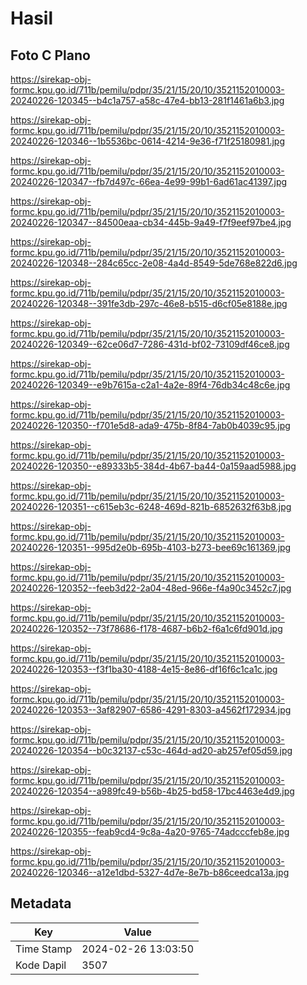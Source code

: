 # Hasil

## Foto C Plano

https://sirekap-obj-formc.kpu.go.id/711b/pemilu/pdpr/35/21/15/20/10/3521152010003-20240226-120345--b4c1a757-a58c-47e4-bb13-281f1461a6b3.jpg

https://sirekap-obj-formc.kpu.go.id/711b/pemilu/pdpr/35/21/15/20/10/3521152010003-20240226-120346--1b5536bc-0614-4214-9e36-f71f25180981.jpg

https://sirekap-obj-formc.kpu.go.id/711b/pemilu/pdpr/35/21/15/20/10/3521152010003-20240226-120347--fb7d497c-66ea-4e99-99b1-6ad61ac41397.jpg

https://sirekap-obj-formc.kpu.go.id/711b/pemilu/pdpr/35/21/15/20/10/3521152010003-20240226-120347--84500eaa-cb34-445b-9a49-f7f9eef97be4.jpg

https://sirekap-obj-formc.kpu.go.id/711b/pemilu/pdpr/35/21/15/20/10/3521152010003-20240226-120348--284c65cc-2e08-4a4d-8549-5de768e822d6.jpg

https://sirekap-obj-formc.kpu.go.id/711b/pemilu/pdpr/35/21/15/20/10/3521152010003-20240226-120348--391fe3db-297c-46e8-b515-d6cf05e8188e.jpg

https://sirekap-obj-formc.kpu.go.id/711b/pemilu/pdpr/35/21/15/20/10/3521152010003-20240226-120349--62ce06d7-7286-431d-bf02-73109df46ce8.jpg

https://sirekap-obj-formc.kpu.go.id/711b/pemilu/pdpr/35/21/15/20/10/3521152010003-20240226-120349--e9b7615a-c2a1-4a2e-89f4-76db34c48c6e.jpg

https://sirekap-obj-formc.kpu.go.id/711b/pemilu/pdpr/35/21/15/20/10/3521152010003-20240226-120350--f701e5d8-ada9-475b-8f84-7ab0b4039c95.jpg

https://sirekap-obj-formc.kpu.go.id/711b/pemilu/pdpr/35/21/15/20/10/3521152010003-20240226-120350--e89333b5-384d-4b67-ba44-0a159aad5988.jpg

https://sirekap-obj-formc.kpu.go.id/711b/pemilu/pdpr/35/21/15/20/10/3521152010003-20240226-120351--c615eb3c-6248-469d-821b-6852632f63b8.jpg

https://sirekap-obj-formc.kpu.go.id/711b/pemilu/pdpr/35/21/15/20/10/3521152010003-20240226-120351--995d2e0b-695b-4103-b273-bee69c161369.jpg

https://sirekap-obj-formc.kpu.go.id/711b/pemilu/pdpr/35/21/15/20/10/3521152010003-20240226-120352--feeb3d22-2a04-48ed-966e-f4a90c3452c7.jpg

https://sirekap-obj-formc.kpu.go.id/711b/pemilu/pdpr/35/21/15/20/10/3521152010003-20240226-120352--73f78686-f178-4687-b6b2-f6a1c6fd901d.jpg

https://sirekap-obj-formc.kpu.go.id/711b/pemilu/pdpr/35/21/15/20/10/3521152010003-20240226-120353--f3f1ba30-4188-4e15-8e86-df16f6c1ca1c.jpg

https://sirekap-obj-formc.kpu.go.id/711b/pemilu/pdpr/35/21/15/20/10/3521152010003-20240226-120353--3af82907-6586-4291-8303-a4562f172934.jpg

https://sirekap-obj-formc.kpu.go.id/711b/pemilu/pdpr/35/21/15/20/10/3521152010003-20240226-120354--b0c32137-c53c-464d-ad20-ab257ef05d59.jpg

https://sirekap-obj-formc.kpu.go.id/711b/pemilu/pdpr/35/21/15/20/10/3521152010003-20240226-120354--a989fc49-b56b-4b25-bd58-17bc4463e4d9.jpg

https://sirekap-obj-formc.kpu.go.id/711b/pemilu/pdpr/35/21/15/20/10/3521152010003-20240226-120355--feab9cd4-9c8a-4a20-9765-74adcccfeb8e.jpg

https://sirekap-obj-formc.kpu.go.id/711b/pemilu/pdpr/35/21/15/20/10/3521152010003-20240226-120346--a12e1dbd-5327-4d7e-8e7b-b86ceedca13a.jpg


## Metadata

| Key        | Value               |
| ---------- | ------------------- |
| Time Stamp | 2024-02-26 13:03:50 |
| Kode Dapil | 3507                |



